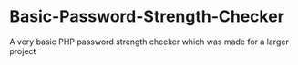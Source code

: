 # Basic-Password-Strength-Checker
A very basic PHP password strength checker which was made for a larger project
